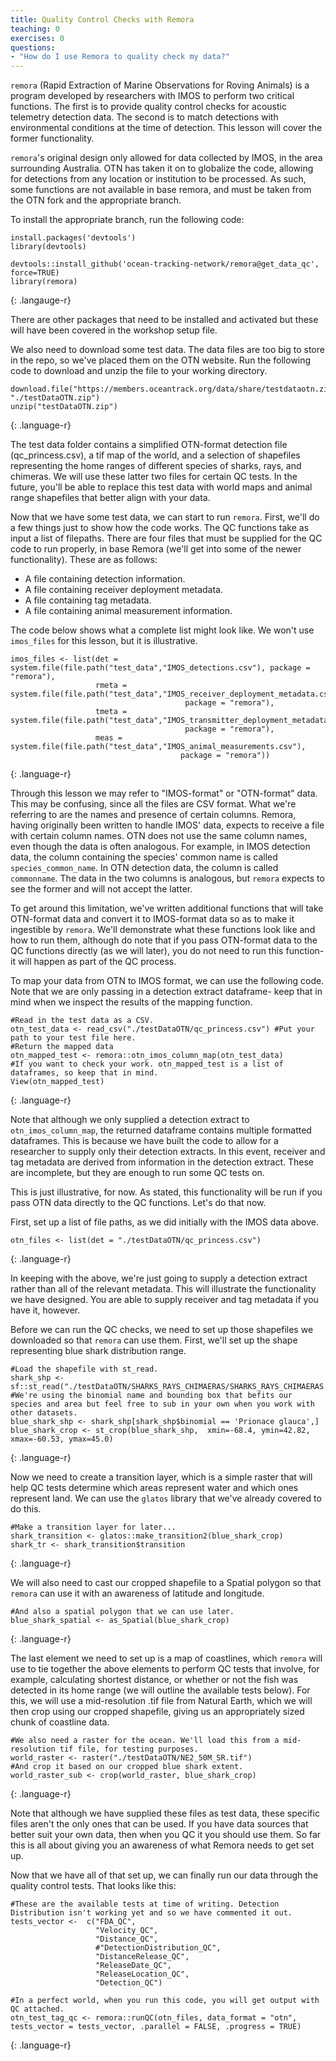 ```yaml
---
title: Quality Control Checks with Remora
teaching: 0
exercises: 0
questions:
- "How do I use Remora to quality check my data?"
---
```


`remora` (Rapid Extraction of Marine Observations for Roving Animals) is a program developed by researchers with IMOS to perform two critical functions. The first is to provide quality control
checks for acoustic telemetry detection data. The second is to match detections with environmental
conditions at the time of detection. This lesson will cover the former functionality. 

`remora`'s original design only allowed for data collected by IMOS, in the area surrounding Australia.
OTN has taken it on to globalize the code, allowing for detections from any location or institution
to be processed. As such, some functions are not available in base remora, and must be taken from
the OTN fork and the appropriate branch. 

To install the appropriate branch, run the following code:

~~~
install.packages('devtools')
library(devtools)

devtools::install_github('ocean-tracking-network/remora@get_data_qc', force=TRUE)
library(remora)
~~~
{: .langauge-r}

There are other packages that need to be installed and activated but these will have been covered in
the workshop setup file. 

We also need to download some test data. The data files are too big to store in the repo, so we've placed them on the OTN website. Run the following code to download and unzip the file to your working directory.

~~~
download.file("https://members.oceantrack.org/data/share/testdataotn.zip/@@download/file/testDataOTN.zip", "./testDataOTN.zip")
unzip("testDataOTN.zip")
~~~
{: .language-r}

The test data folder contains a simplified OTN-format detection file (qc_princess.csv), a tif map of the world, and a selection of shapefiles representing the home ranges of different species of sharks, rays, and chimeras. We will use these latter two files for certain QC tests. In the future, you'll be able to replace this test data with world maps and animal range shapefiles that better align with your data. 

Now that we have some test data, we can start to run `remora`. First, we'll do a few things just to show how the code works. The QC functions take as input a list of filepaths. There are four files that must be supplied for the QC code to run properly, in base Remora (we'll get into some of the newer functionality). These are as follows: 

* A file containing detection information. 
* A file containing receiver deployment metadata.
* A file containing tag metadata.
* A file containing animal measurement information.

The code below shows what a complete list might look like. We won't use `imos_files` for this lesson, but it is illustrative.

~~~
imos_files <- list(det = system.file(file.path("test_data","IMOS_detections.csv"), package = "remora"),
                   rmeta = system.file(file.path("test_data","IMOS_receiver_deployment_metadata.csv"),
                                       package = "remora"),
                   tmeta = system.file(file.path("test_data","IMOS_transmitter_deployment_metadata.csv"),
                                       package = "remora"),
                   meas = system.file(file.path("test_data","IMOS_animal_measurements.csv"),
                                      package = "remora"))
~~~
{: .language-r}

Through this lesson we may refer to "IMOS-format" or "OTN-format" data. This may be confusing, since all the files are CSV format. What we're referring to are the names and presence of certain columns. Remora, having originally been written to handle IMOS' data, expects to receive a file with certain column names. OTN does not use the same column names, even though the data is often analogous. For example, in IMOS detection data, the column containing the species' common name is called `species_common_name`. In OTN detection data, the column is called `commonname`. The data in the two columns is analogous, but `remora` expects to see the former and will not accept the latter. 

To get around this limitation, we've written additional functions that will take OTN-format data and convert it to IMOS-format data so as to make it ingestible by `remora`. We'll demonstrate what these functions look like and how to run them, although do note that if you pass OTN-format data to the QC functions directly (as we will later), you do not need to run this function- it will happen as part of the QC process. 

To map your data from OTN to IMOS format, we can use the following code. Note that we are only passing in a detection extract dataframe- keep that in mind when we inspect the results of the mapping function.

~~~
#Read in the test data as a CSV. 
otn_test_data <- read_csv("./testDataOTN/qc_princess.csv") #Put your path to your test file here. 
#Return the mapped data
otn_mapped_test <- remora::otn_imos_column_map(otn_test_data)
#If you want to check your work. otn_mapped_test is a list of dataframes, so keep that in mind. 
View(otn_mapped_test)
~~~
{: .language-r}

Note that although we only supplied a detection extract to `otn_imos_column_map`, the returned dataframe contains multiple formatted dataframes. This is because we have built the code to allow for a researcher to supply only their detection extracts. In this event, receiver and tag metadata are derived from information in the detection extract. These are incomplete, but they are enough to run some QC tests on. 

This is just illustrative, for now. As stated, this functionality will be run if you pass OTN data directly to the QC functions. Let's do that now. 

First, set up a list of file paths, as we did initially with the IMOS data above. 

~~~
otn_files <- list(det = "./testDataOTN/qc_princess.csv")
~~~
{: .language-r}

In keeping with the above, we're just going to supply a detection extract rather than all of the relevant metadata. This will illustrate the functionality we have designed. You are able to supply receiver and tag metadata if you have it, however. 

Before we can run the QC checks, we need to set up those shapefiles we downloaded so that `remora` can use them. First, we'll set up the shape representing blue shark distribution range. 

~~~
#Load the shapefile with st_read. 
shark_shp <- sf::st_read("./testDataOTN/SHARKS_RAYS_CHIMAERAS/SHARKS_RAYS_CHIMAERAS.shp")
#We're using the binomial name and bounding box that befits our species and area but feel free to sub in your own when you work with other datasets.
blue_shark_shp <- shark_shp[shark_shp$binomial == 'Prionace glauca',]
blue_shark_crop <- st_crop(blue_shark_shp,  xmin=-68.4, ymin=42.82, xmax=-60.53, ymax=45.0)
~~~
{: .language-r}

Now we need to create a transition layer, which is a simple raster that will help QC tests determine which areas represent water and which ones represent land. We can use the `glatos` library that we've already covered to do this. 

~~~
#Make a transition layer for later...
shark_transition <- glatos::make_transition2(blue_shark_crop)
shark_tr <- shark_transition$transition
~~~
{: .language-r}

We will also need to cast our cropped shapefile to a Spatial polygon so that `remora` can use it with an awareness of latitude and longitude. 

~~~
#And also a spatial polygon that we can use later. 
blue_shark_spatial <- as_Spatial(blue_shark_crop)
~~~
{: .language-r}

The last element we need to set up is a map of coastlines, which `remora` will use to tie together the above elements to perform QC tests that involve, for example, calculating shortest distance, or whether or not the fish was detected in its home range (we will outline the available tests below). For this, we will use a mid-resolution .tif file from Natural Earth, which we will then crop using our cropped shapefile, giving us an appropriately sized chunk of coastline data. 

~~~
#We also need a raster for the ocean. We'll load this from a mid-resolution tif file, for testing purposes. 
world_raster <- raster("./testDataOTN/NE2_50M_SR.tif")
#And crop it based on our cropped blue shark extent. 
world_raster_sub <- crop(world_raster, blue_shark_crop)
~~~
{: .language-r}

Note that although we have supplied these files as test data, these specific files aren't the only ones that can be used. If you have data sources that better suit your own data, then when you QC it you should use them. So far this is all about giving you an awareness of what Remora needs to get set up. 

Now that we have all of that set up, we can finally run our data through the quality control tests. That looks like this: 

~~~
#These are the available tests at time of writing. Detection Distribution isn't working yet and so we have commented it out. 
tests_vector <-  c("FDA_QC",
                   "Velocity_QC",
                   "Distance_QC",
                   #"DetectionDistribution_QC",
                   "DistanceRelease_QC",
                   "ReleaseDate_QC",
                   "ReleaseLocation_QC",
                   "Detection_QC")

#In a perfect world, when you run this code, you will get output with QC attached. 
otn_test_tag_qc <- remora::runQC(otn_files, data_format = "otn", tests_vector = tests_vector, .parallel = FALSE, .progress = TRUE)
~~~
{: .language-r}